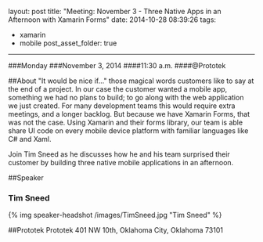 layout: post
title: "Meeting: November 3 - Three Native Apps in an Afternoon with Xamarin Forms"
date: 2014-10-28 08:39:26
tags:
- xamarin
- mobile
post_asset_folder: true
---

###Monday
###November 3, 2014
####11:30 a.m.
####@Prototek


##About
"It would be nice if..." those magical words customers like to say at the end of a project. In our case the customer wanted a mobile app, something we had no plans to build; to go along with the web application we just created. For many development teams this would require extra meetings, and a longer backlog. But because we have Xamarin Forms, that was not the case. Using Xamarin and their forms library, our team is able share UI code on every mobile device platform with familiar languages like C# and Xaml.

Join Tim Sneed as he discusses how he and his team surprised their customer by building three
native mobile applications in an afternoon.


<!-- more -->

##Speaker  




### Tim Sneed

{% img speaker-headshot /images/TimSneed.jpg  "Tim Sneed" %}


##Prototek
Prototek
401 NW 10th,
Oklahoma City, Oklahoma
73101

<script
type="text/javascript"
src="http://maps.google.com/maps/api/js?sensor=false"
></script>
<style>
#gmap_canvas img{
  max-width:none!important;
  background:none!important;
}

.speaker-headshot {
  float: left;

  padding: 5px 100% 5px 0px;
}

</style>

<div style="overflow:hidden;height:200px;width:900px;">
  <div id="gmap_canvas" style="height:200px;width:900px;"></div>
</div>
<script type="text/javascript">
function init_map() {
    var myOptions = {
        zoom: 14,
        center: new google.maps.LatLng(35.478527, -97.51941699999998),
        mapTypeId: google.maps.MapTypeId.ROADMAP
    };
    map = new google.maps.Map(document.getElementById("gmap_canvas"), myOptions);
    marker = new google.maps.Marker({
        map: map,
        position: new google.maps.LatLng(35.478527, -97.51941699999998)
    });
    infowindow = new google.maps.InfoWindow({
        content: "<b>Prototek</b><br/>401 NW 10th St, <br/>73103 Oklahoma City"
    });
    google.maps.event.addListener(marker, "click", function() {
        infowindow.open(map, marker);
    });
    infowindow.open(map, marker);
}
google.maps.event.addDomListener(window, 'load', init_map);
</script>

